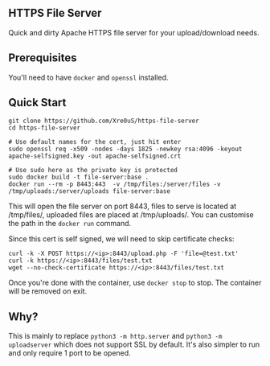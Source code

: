 ## HTTPS File Server

Quick and dirty Apache HTTPS file server for your upload/download needs.

## Prerequisites

You'll need to have `docker` and `openssl` installed.

## Quick Start

```shell
git clone https://github.com/Xre0uS/https-file-server
cd https-file-server

# Use default names for the cert, just hit enter
sudo openssl req -x509 -nodes -days 1825 -newkey rsa:4096 -keyout apache-selfsigned.key -out apache-selfsigned.crt

# Use sudo here as the private key is protected
sudo docker build -t file-server:base .
docker run --rm -p 8443:443  -v /tmp/files:/server/files -v /tmp/uploads:/server/uploads file-server:base
```

This will open the file server on port 8443, files to serve is located at /tmp/files/, uploaded files are placed at /tmp/uploads/. You can customise the path in the `docker run` command.

Since this cert is self signed, we will need to skip certificate checks:

```shell
curl -k -X POST https://<ip>:8443/upload.php -F 'file=@test.txt'
curl -k https://<ip>:8443/files/test.txt
wget --no-check-certificate https://<ip>:8443/files/test.txt
```

Once you're done with the container, use `docker stop` to stop. The container will be removed on exit.

## Why?

This is mainly to replace `python3 -m http.server` and `python3 -m uploadserver` which does not support SSL by default. It's also simpler to run and only require 1 port to be opened.
